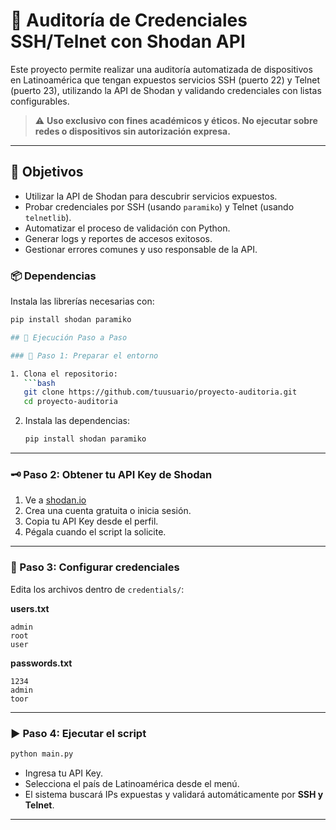 # 🔐 Auditoría de Credenciales SSH/Telnet con Shodan API

Este proyecto permite realizar una auditoría automatizada de dispositivos en Latinoamérica que tengan expuestos servicios SSH (puerto 22) y Telnet (puerto 23), utilizando la API de Shodan y validando credenciales con listas configurables.

> ⚠️ **Uso exclusivo con fines académicos y éticos. No ejecutar sobre redes o dispositivos sin autorización expresa.**

---

## 🎯 Objetivos

- Utilizar la API de Shodan para descubrir servicios expuestos.
- Probar credenciales por SSH (usando `paramiko`) y Telnet (usando `telnetlib`).
- Automatizar el proceso de validación con Python.
- Generar logs y reportes de accesos exitosos.
- Gestionar errores comunes y uso responsable de la API.

### 📦 Dependencias

Instala las librerías necesarias con:

```bash
pip install shodan paramiko

## 🧪 Ejecución Paso a Paso

### 🔧 Paso 1: Preparar el entorno

1. Clona el repositorio:
   ```bash
   git clone https://github.com/tuusuario/proyecto-auditoria.git
   cd proyecto-auditoria
   ```

2. Instala las dependencias:
   ```bash
   pip install shodan paramiko
   ```

---

### 🗝️ Paso 2: Obtener tu API Key de Shodan

1. Ve a [shodan.io](https://www.shodan.io/)
2. Crea una cuenta gratuita o inicia sesión.
3. Copia tu API Key desde el perfil.
4. Pégala cuando el script la solicite.

---

### 📁 Paso 3: Configurar credenciales

Edita los archivos dentro de `credentials/`:

**users.txt**
```
admin
root
user
```

**passwords.txt**
```
1234
admin
toor
```

---

### ▶️ Paso 4: Ejecutar el script

```bash
python main.py
```

- Ingresa tu API Key.
- Selecciona el país de Latinoamérica desde el menú.
- El sistema buscará IPs expuestas y validará automáticamente por **SSH y Telnet**.

---
